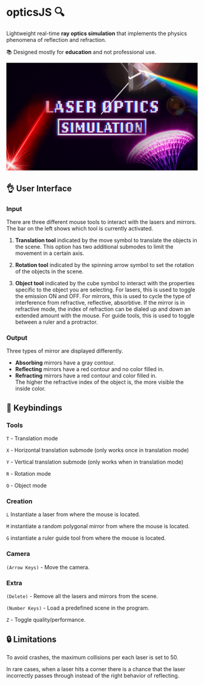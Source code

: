 # opticsJS 🔍
Lightweight real-time **ray optics simulation** that implements the physics phenomena of reflection and refraction.

📚 Designed mostly for **education** and not professional use.

![Wallpaper](./images/home.png)

## 👌 User Interface

### Input
There are three different mouse tools to interact with the lasers and mirrors. The bar on the left shows which tool is currently activated.

1) **Translation tool** indicated by the move symbol to translate the objects in the scene.
This option has two additional submodes to limit the movement in a certain axis.

2) **Rotation tool** indicated by the spinning arrow symbol to set the rotation of the objects in the scene.

3) **Object tool** indicated by the cube symbol to interact with the properties specific to the object you are selecting.
For lasers, this is used to toggle the emission ON and OFF. 
For mirrors, this is used to cycle the type of interference from refractive, reflective, absorbtive.
If the mirror is in refractive mode, the index of refraction can be dialed up and down an extended amount with the mouse.
For guide tools, this is used to toggle between a ruler and a protractor.

### Output
Three types of mirror are displayed differently.
* **Absorbing** mirrors have a gray contour.
* **Reflecting** mirrors have a red contour and no color filled in.
* **Refracting** mirrors have a red contour and color filled in.  
The higher the refractive index of the object is, the more visible the inside color.

## 🔑 Keybindings

### Tools
```T``` - Translation mode

```X``` - Horizontal translation submode (only works once in translation mode)

```Y``` - Vertical translation submode (only works when in translation mode)

```R``` - Rotation mode

```O``` - Object mode 

### Creation
```L``` Instantiate a laser from where the mouse is located.

```M``` instantiate a random polygonal mirror from where the mouse is located.

```G``` instantiate a ruler guide tool from where the mouse is located.

### Camera
```(Arrow Keys)``` - Move the camera.

### Extra
```(Delete)``` - Remove all the lasers and mirrors from the scene.

```(Number Keys)``` - Load a predefined scene in the program.

```Z``` - Toggle quality/performance.

## 🔒 Limitations
To avoid crashes, the maximum collisions per each laser is set to 50.

In rare cases, when a laser hits a corner there is a chance that the laser incorrectly passes through instead of the right behavior of reflecting.
